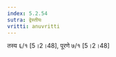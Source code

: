 ```yaml
---
index: 5.2.54
sutra: द्वेस्तीयः
vritti: anuvritti
---
```


 तस्य  ६/१  [5।2।48], पूरणे ७/१  [5।2।48]
